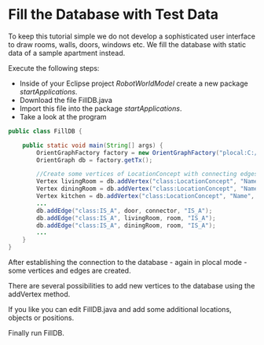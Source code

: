 # Fill the Database with Test Data
To keep this tutorial simple we do not develop a sophisticated user interface to draw rooms, walls, doors, windows etc. We  fill the database with static data of a sample apartment instead.

Execute the following steps:
* Inside of your Eclipse project *RobotWorldModel* create a new package *startApplications*.
* Download the file FillDB.java
* Import this file into the package *startApplications*.
* Take a look at the program

```java
public class FillDB {

	public static void main(String[] args) {
		OrientGraphFactory factory = new OrientGraphFactory("plocal:C:/orientdb/databases/RobotWorld", "admin", "admin");
		OrientGraph db = factory.getTx();

		//Create some vertices of LocationConcept with connecting edges
		Vertex livingRoom = db.addVertex("class:LocationConcept", "Name", "living room", "Description", "Room to talk to other people, to read, to watch TV, ...");
		Vertex diningRoom = db.addVertex("class:LocationConcept", "Name", "dining room", "Description", "Room to eat typically with a table and chairs");
		Vertex kitchen = db.addVertex("class:LocationConcept", "Name", "kitchen", "Description", "Room for cooking and to prepare meals");
		...
		db.addEdge("class:IS_A", door, connector, "IS_A");
		db.addEdge("class:IS_A", livingRoom, room, "IS_A");
		db.addEdge("class:IS_A", diningRoom, room, "IS_A");
		...
    }
}
```

After establishing the connection to the database - again in plocal mode - some vertices and edges are created.

There are several possibilities to add new vertices to the database using the addVertex method.

If you like you can edit FillDB.java and add some additional locations, objects or positions.

Finally run FillDB.
